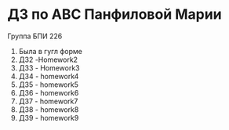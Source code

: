 # ДЗ по АВС Панфиловой Марии
Группа БПИ 226

1. Была в гугл форме
2. ДЗ2 -Homework2
3. ДЗ3 - Homework3
4. ДЗ4 - homework4
5. ДЗ5 - homework5
5. ДЗ6 - homework6
5. ДЗ7 - homework7
5. ДЗ8 - homework8
5. ДЗ9 - homework9
